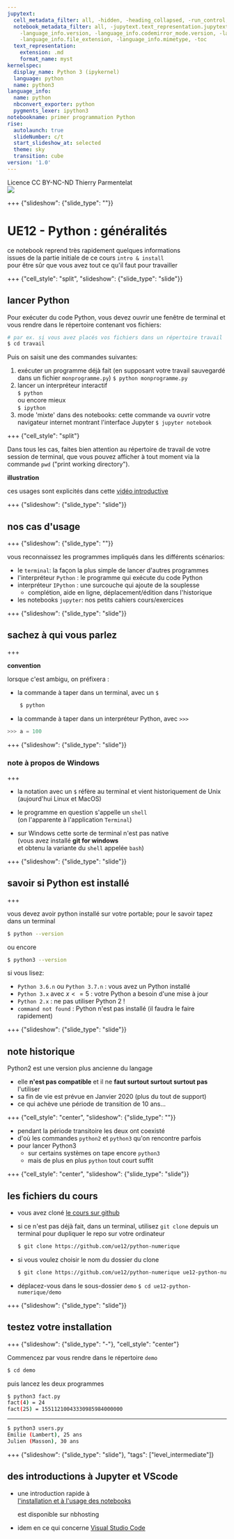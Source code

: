 ```yaml
---
jupytext:
  cell_metadata_filter: all, -hidden, -heading_collapsed, -run_control, -trusted
  notebook_metadata_filter: all, -jupytext.text_representation.jupytext_version, -jupytext.text_representation.format_version,
    -language_info.version, -language_info.codemirror_mode.version, -language_info.codemirror_mode,
    -language_info.file_extension, -language_info.mimetype, -toc
  text_representation:
    extension: .md
    format_name: myst
kernelspec:
  display_name: Python 3 (ipykernel)
  language: python
  name: python3
language_info:
  name: python
  nbconvert_exporter: python
  pygments_lexer: ipython3
notebookname: primer programmation Python
rise:
  autolaunch: true
  slideNumber: c/t
  start_slideshow_at: selected
  theme: sky
  transition: cube
version: '1.0'
---
```


<div class="licence">
<span>Licence CC BY-NC-ND</span>
<span>Thierry Parmentelat</span>
</div>

<img src="media/inria-25-alpha.png" />

+++ {"slideshow": {"slide_type": ""}}

# UE12 - Python : généralités

ce notebook reprend très rapidement quelques informations  
issues de la partie initiale de ce cours `intro & install`  
pour être sûr que vous avez tout ce qu'il faut pour travailler

+++ {"cell_style": "split", "slideshow": {"slide_type": "slide"}}

## lancer Python

Pour exécuter du code Python, vous devez ouvrir une fenêtre de terminal et vous rendre dans le répertoire contenant vos fichiers:

```bash
# par ex. si vous avez placés vos fichiers dans un répertoire travail
$ cd travail
```

Puis on saisit une des commandes suivantes:

1. exécuter un programme déjà fait (en supposant votre travail sauvegardé dans un fichier `monprogramme.py`)
  `$ python monprogramme.py`
2. lancer un interpréteur interactif  
  `$ python`  
  ou encore mieux  
  `$ ipython`
3. mode 'mixte' dans des notebooks: cette commande va ouvrir votre navigateur internet montrant l'interface Jupyter
  `$ jupyter notebook`

+++ {"cell_style": "split"}

Dans tous les cas, faites bien attention au répertoire de travail de votre session de terminal, que vous pouvez afficher à tout moment via la commande `pwd` ("print working directory").

**illustration**

ces usages sont explicités dans cette
[vidéo introductive](https://youtu.be/ULzWaZQa1Dc)

+++ {"slideshow": {"slide_type": "slide"}}

## nos cas d'usage

+++ {"slideshow": {"slide_type": ""}}

vous reconnaissez les programmes impliqués dans les différents scénarios:

* le `terminal`: la façon la plus simple de lancer d'autres programmes
* l'interpréteur `Python` : le programme qui exécute du code Python
* interpréteur `IPython` : une surcouche qui ajoute de la souplesse
  * complétion, aide en ligne, déplacement/édition dans l'historique
* les notebooks `jupyter`: nos petits cahiers cours/exercices

+++ {"slideshow": {"slide_type": "slide"}}

## sachez à qui vous parlez

+++

**convention**

lorsque c'est ambigu, on préfixera :

* la commande à taper dans un terminal, avec un `$`

```bash
    $ python
```

* la commande à taper dans un interpréteur Python, avec `>>>`

```python
>>> a = 100
```

+++ {"slideshow": {"slide_type": "slide"}}

### note à propos de Windows

+++

* la notation avec un `$` réfère au terminal et vient historiquement de Unix  
(aujourd'hui Linux et MacOS)



* le programme en question s'appelle un `shell`  
(on l'apparente à l'application `Terminal`)



* sur Windows cette sorte de terminal n'est pas native  
(vous avez installé **git for windows**  
et obtenu la variante du `shell` appelée `bash`)

+++ {"slideshow": {"slide_type": "slide"}}

## savoir si Python est installé

+++

vous devez avoir python installé sur votre portable; pour le savoir tapez dans un terminal

```bash
$ python --version
```

ou encore

```bash
$ python3 --version
```

si vous lisez:

* `Python 3.6.n` ou `Python 3.7.n` : vous avez un Python installé
* `Python 3.x` avec $x <= 5$ : votre Python a besoin d'une mise à jour
* `Python 2.x` : ne pas utiliser Python 2 !
* `command not found` : Python n'est pas installé (il faudra le faire rapidement)

+++ {"slideshow": {"slide_type": "slide"}}

## note historique

Python2 est une version plus ancienne du langage

* elle **n'est pas compatible** et il ne **faut surtout surtout surtout pas** l'utiliser
* sa fin de vie est prévue en Janvier 2020 (plus du tout de support)
* ce qui achève une période de transition de 10 ans...

+++ {"cell_style": "center", "slideshow": {"slide_type": ""}}

* pendant la période transitoire les deux ont coexisté
* d'où les commandes `python2` et `python3` qu'on rencontre parfois
* pour lancer Python3
  * sur certains systèmes on tape encore `python3`
  * mais de plus en plus `python` tout court suffit

+++ {"cell_style": "center", "slideshow": {"slide_type": "slide"}}

## les fichiers du cours

* vous avez cloné [le cours sur
  github](https://github.com/ue12/python-numerique/tree/master/demo)

* si ce n'est pas déjà fait, dans un terminal, utilisez `git clone` depuis un terminal pour dupliquer le repo
  sur votre ordinateur
  ```bash
  $ git clone https://github.com/ue12/python-numerique
  ```
* si vous voulez choisir le nom du dossier du clone
  ```bash
  $ git clone https://github.com/ue12/python-numerique ue12-python-numerique
  ```
* déplacez-vous dans le sous-dossier `demo` `$ cd ue12-python-numerique/demo`

+++ {"slideshow": {"slide_type": "slide"}}

## testez votre installation

+++ {"slideshow": {"slide_type": "-"}, "cell_style": "center"}

Commencez par vous rendre dans le répertoire `demo`

```bash
$ cd demo
```

puis lancez les deux programmes

```bash
$ python3 fact.py
fact(4) = 24
fact(25) = 15511210043330985984000000
```

***

```bash
$ python3 users.py
Emilie (Lambert), 25 ans
Julien (Masson), 30 ans
```

+++ {"slideshow": {"slide_type": "slide"}, "tags": ["level_intermediate"]}

## des introductions à Jupyter et VScode

* une introduction rapide à   
  [l'installation et à l'usage des
  notebooks](https://nbhosting.inria.fr/auditor/notebook/python-slides:extras/slides-extras/03-1-notebooks-basic)
  
  est disponible sur nbhosting

* idem en ce qui concerne [Visual Studio
  Code](https://nbhosting.inria.fr/auditor/notebook/python-slides:extras/slides-extras/07-vscode)
